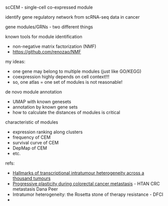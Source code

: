 scCEM - single-cell co-expressed module

identify gene regulatory network from scRNA-seq data in cancer

gene modules/GRNs - two different things

known tools for module identification
- non-negative matrix factorization (NMF)
- https://github.com/renozao/NMF

my ideas:
- one gene may belong to multiple modules (just like GO/KEGG)
- coexpression highly depends on cell context!!!
- so, one atlas = one set of modules is not reasonable!

de novo module annotation
- UMAP with known genesets
- annotation by known gene sets
- how to calculate the distances of modules is critical

characteristic of modules
- expression ranking along clusters
- frequency of CEM
- survival curve of CEM
- DepMap of CEM
- etc.


refs:
- [Hallmarks of transcriptional intratumour heterogeneity across a thousand tumours](https://www.nature.com/articles/s41586-023-06130-4#Abs1)
- [Progressive plasticity during colorectal cancer metastasis](https://www.nature.com/articles/s41586-024-08150-0) - HTAN CRC metastasis Dana Peer
- Intratumor heterogeneity: the Rosetta stone of therapy resistance - DFCI
- 

